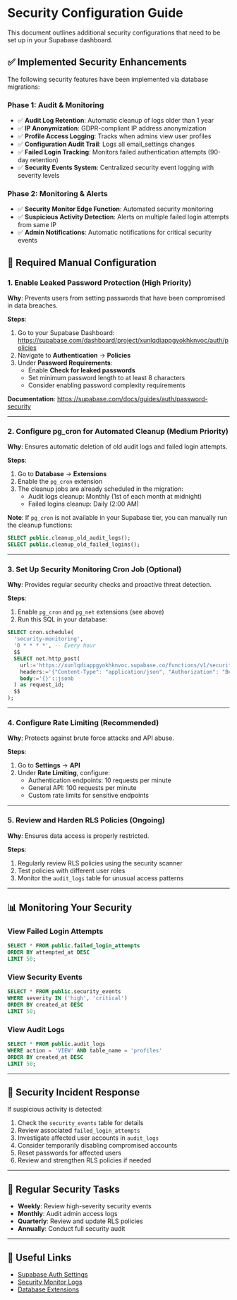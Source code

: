 # Security Configuration Guide

This document outlines additional security configurations that need to be set up in your Supabase dashboard.

## ✅ Implemented Security Enhancements

The following security features have been implemented via database migrations:

### Phase 1: Audit & Monitoring
- ✅ **Audit Log Retention**: Automatic cleanup of logs older than 1 year
- ✅ **IP Anonymization**: GDPR-compliant IP address anonymization
- ✅ **Profile Access Logging**: Tracks when admins view user profiles
- ✅ **Configuration Audit Trail**: Logs all email_settings changes
- ✅ **Failed Login Tracking**: Monitors failed authentication attempts (90-day retention)
- ✅ **Security Events System**: Centralized security event logging with severity levels

### Phase 2: Monitoring & Alerts
- ✅ **Security Monitor Edge Function**: Automated security monitoring
- ✅ **Suspicious Activity Detection**: Alerts on multiple failed login attempts from same IP
- ✅ **Admin Notifications**: Automatic notifications for critical security events

## 🔧 Required Manual Configuration

### 1. Enable Leaked Password Protection (High Priority)

**Why**: Prevents users from setting passwords that have been compromised in data breaches.

**Steps**:
1. Go to your Supabase Dashboard: https://supabase.com/dashboard/project/xunlqdiappgyokhknvoc/auth/policies
2. Navigate to **Authentication** → **Policies**
3. Under **Password Requirements**:
   - Enable **Check for leaked passwords**
   - Set minimum password length to at least 8 characters
   - Consider enabling password complexity requirements

**Documentation**: https://supabase.com/docs/guides/auth/password-security

---

### 2. Configure pg_cron for Automated Cleanup (Medium Priority)

**Why**: Ensures automatic deletion of old audit logs and failed login attempts.

**Steps**:
1. Go to **Database** → **Extensions**
2. Enable the `pg_cron` extension
3. The cleanup jobs are already scheduled in the migration:
   - Audit logs cleanup: Monthly (1st of each month at midnight)
   - Failed logins cleanup: Daily (2:00 AM)

**Note**: If `pg_cron` is not available in your Supabase tier, you can manually run the cleanup functions:
```sql
SELECT public.cleanup_old_audit_logs();
SELECT public.cleanup_old_failed_logins();
```

---

### 3. Set Up Security Monitoring Cron Job (Optional)

**Why**: Provides regular security checks and proactive threat detection.

**Steps**:
1. Enable `pg_cron` and `pg_net` extensions (see above)
2. Run this SQL in your database:

```sql
SELECT cron.schedule(
  'security-monitoring',
  '0 * * * *', -- Every hour
  $$
  SELECT net.http_post(
    url:='https://xunlqdiappgyokhknvoc.supabase.co/functions/v1/security-monitor',
    headers:='{"Content-Type": "application/json", "Authorization": "Bearer eyJhbGciOiJIUzI1NiIsInR5cCI6IkpXVCJ9.eyJpc3MiOiJzdXBhYmFzZSIsInJlZiI6Inh1bmxxZGlhcHBneW9raGtudm9jIiwicm9sZSI6ImFub24iLCJpYXQiOjE3NTg4MzUwMTQsImV4cCI6MjA3NDQxMTAxNH0.yFpwOFX-as13l6ZXUOaVSa1Kr2CWWzAa9LZzXHB2JAo"}'::jsonb,
    body:='{}'::jsonb
  ) as request_id;
  $$
);
```

---

### 4. Configure Rate Limiting (Recommended)

**Why**: Protects against brute force attacks and API abuse.

**Steps**:
1. Go to **Settings** → **API**
2. Under **Rate Limiting**, configure:
   - Authentication endpoints: 10 requests per minute
   - General API: 100 requests per minute
   - Custom rate limits for sensitive endpoints

---

### 5. Review and Harden RLS Policies (Ongoing)

**Why**: Ensures data access is properly restricted.

**Steps**:
1. Regularly review RLS policies using the security scanner
2. Test policies with different user roles
3. Monitor the `audit_logs` table for unusual access patterns

---

## 📊 Monitoring Your Security

### View Failed Login Attempts
```sql
SELECT * FROM public.failed_login_attempts 
ORDER BY attempted_at DESC 
LIMIT 50;
```

### View Security Events
```sql
SELECT * FROM public.security_events 
WHERE severity IN ('high', 'critical')
ORDER BY created_at DESC 
LIMIT 50;
```

### View Audit Logs
```sql
SELECT * FROM public.audit_logs 
WHERE action = 'VIEW' AND table_name = 'profiles'
ORDER BY created_at DESC 
LIMIT 50;
```

---

## 🚨 Security Incident Response

If suspicious activity is detected:

1. Check the `security_events` table for details
2. Review associated `failed_login_attempts`
3. Investigate affected user accounts in `audit_logs`
4. Consider temporarily disabling compromised accounts
5. Reset passwords for affected users
6. Review and strengthen RLS policies if needed

---

## 📝 Regular Security Tasks

- **Weekly**: Review high-severity security events
- **Monthly**: Audit admin access logs
- **Quarterly**: Review and update RLS policies
- **Annually**: Conduct full security audit

---

## 🔗 Useful Links

- [Supabase Auth Settings](https://supabase.com/dashboard/project/xunlqdiappgyokhknvoc/auth/providers)
- [Security Monitor Logs](https://supabase.com/dashboard/project/xunlqdiappgyokhknvoc/functions/security-monitor/logs)
- [Database Extensions](https://supabase.com/dashboard/project/xunlqdiappgyokhknvoc/database/extensions)
